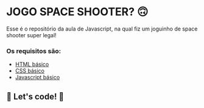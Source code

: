 # JOGO SPACE SHOOTER? 🙃

Esse é o repositório da aula de Javascript, na qual fiz um joguinho de space shooter super legal! 

### Os requisitos são:

* [HTML básico](https://www.w3schools.com/html/)
* [CSS básico](https://developer.mozilla.org/pt-BR/docs/Web/CSS)
* [Javascript básico](https://developer.mozilla.org/pt-BR/docs/Web/JavaScript)
 
## 🚀 Let's code! 🚀